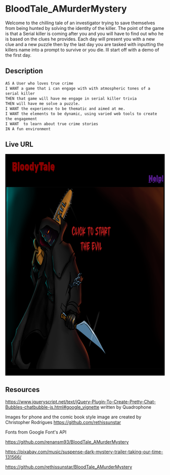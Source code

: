 # BloodTale_AMurderMystery
Welcome to the chilling tale of an investigator trying to save themselves from being hunted by solving the identity of the killer.
The point of the game is that a Serial killer is coming after you and you will have to find out who he is based on the clues he provides. Each day will present you with a new clue and a new puzzle then by the last day you are tasked with inputting the killers name into a prompt to survive or you die. Ill start off with a demo of the first day.


## Description
```
AS A User who loves true crime
I WANT a game that i can engage with with atmospheric tones of a serial killer
THEN that game will have me engage in serial killer trivia
THEN will have me solve a puzzle.
I WANT the experience to be thematic and aimed at me.
I WANT the elements to be dynamic, using varied web tools to create the engagement
I WANT  to learn about true crime stories
IN A fun environment

```
## Live URL

<img src="assets/127.0.0.1_5501_index.html.png" widht=300 height=700 alt="Screenshot of the website">


## Resources
https://www.jqueryscript.net/text/jQuery-Plugin-To-Create-Pretty-Chat-Bubbles-chatbubble-js.html#google_vignette
written by Quadrophone

Images for phone and the comic book style image are created by Christopher Rodrigues
https://github.com/rethissunstar

Fonts from Google Font's API

https://github.com/renansm93/BloodTale_AMurderMystery

https://pixabay.com/music/suspense-dark-mystery-trailer-taking-our-time-131566/

https://github.com/rethissunstar/BloodTale_AMurderMystery
